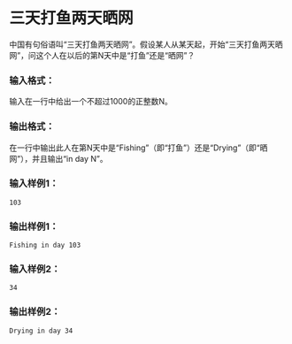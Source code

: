 # 三天打鱼两天晒网
中国有句俗语叫“三天打鱼两天晒网”。假设某人从某天起，开始“三天打鱼两天晒网”，问这个人在以后的第N天中是“打鱼”还是“晒网”？

### 输入格式：
输入在一行中给出一个不超过1000的正整数N。

### 输出格式：
在一行中输出此人在第N天中是“Fishing”（即“打鱼”）还是“Drying”（即“晒网”），并且输出“in day N”。

### 输入样例1：
```
103
```
### 输出样例1：
```
Fishing in day 103
```
### 输入样例2：
```
34
```
### 输出样例2：
```
Drying in day 34
```